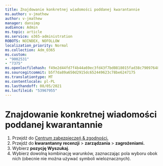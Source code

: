```yaml
---
title: Znajdowanie konkretnej wiadomości poddanej kwarantannie
ms.author: v-jmathew
author: v-jmathew
manager: dansimp
audience: Admin
ms.topic: article
ms.service: o365-administration
ROBOTS: NOINDEX, NOFOLLOW
localization_priority: Normal
ms.collection: Adm_O365
ms.custom:
- "9002531"
- "7375"
ms.openlocfilehash: f49e2d44fd7f4b44a69ec3fd43f7bd0818015fad38c79097648456f53ff6870e
ms.sourcegitcommit: b5f7da89a650d2915dc652449623c78be6247175
ms.translationtype: MT
ms.contentlocale: pl-PL
ms.lasthandoff: 08/05/2021
ms.locfileid: "53967955"
---
```

# <a name="find-a-specific-quarantined-message"></a>Znajdowanie konkretnej wiadomości poddanej kwarantannie

1. Przejdź do [Centrum zabezpieczeń & zgodności.](https://go.microsoft.com/fwlink/p/?linkid=2077143)
2. Przejdź do **kwarantanny recenzji**  >  **zarządzania**  >  **zagrożeniami.**
3. Wybierz **pozycję Wyszukaj**.
4. Wybierz dowolną kombinację warunków, zaznaczając pola wyboru obok nich (obecnie nie można używać symboli wieloznacznych).
